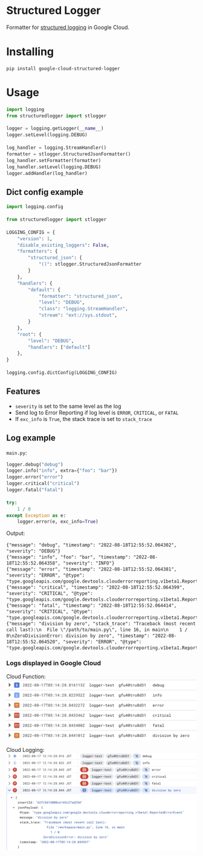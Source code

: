 # Structured Logger
Formatter for [structured logging](https://cloud.google.com/logging/docs/structured-logging) in Google Cloud.

# Installing
```
pip install google-cloud-structured-logger
```

# Usage
```python
import logging
from structuredlogger import stlogger

logger = logging.getLogger(__name__)
logger.setLevel(logging.DEBUG)

log_handler = logging.StreamHandler()
formatter = stlogger.StructuredJsonFormatter()
log_handler.setFormatter(formatter)
log_handler.setLevel(logging.DEBUG)
logger.addHandler(log_handler)
```

## Dict config example
```python
import logging.config

from structuredlogger import stlogger

LOGGING_CONFIG = {
    "version": 1,
    "disable_existing_loggers": False,
    "formatters": {
        "structured_json": {
            "()": stlogger.StructuredJsonFormatter
        }
    },
    "handlers": {
        "default": {
            "formatter": "structured_json",
            "level": "DEBUG",
            "class": "logging.StreamHandler",
            "stream": "ext://sys.stdout",
        }
    },
    "root": {
        "level": "DEBUG",
        "handlers": ["default"]
    },
}

logging.config.dictConfig(LOGGING_CONFIG)
```


## Features
- `severity` is set to the same level as the log
- Send log to Error Reporting if log level is `ERROR`, `CRITICAL`, or `FATAL`
- If `exc_info` is `True`, the stack trace is set to `stack_trace`



## Log example
`main.py`:
```python
logger.debug("debug")
logger.info("info", extra={"foo": "bar"})
logger.error("error")
logger.critical("critical")
logger.fatal("fatal")

try:
    1 / 0
except Exception as e:
    logger.error(e, exc_info=True)
```

Output:
```
{"message": "debug", "timestamp": "2022-08-18T12:55:52.064302", "severity": "DEBUG"}
{"message": "info", "foo": "bar", "timestamp": "2022-08-18T12:55:52.064358", "severity": "INFO"}
{"message": "error", "timestamp": "2022-08-18T12:55:52.064381", "severity": "ERROR", "@type": "type.googleapis.com/google.devtools.clouderrorreporting.v1beta1.ReportedErrorEvent"}
{"message": "critical", "timestamp": "2022-08-18T12:55:52.064399", "severity": "CRITICAL", "@type": "type.googleapis.com/google.devtools.clouderrorreporting.v1beta1.ReportedErrorEvent"}
{"message": "fatal", "timestamp": "2022-08-18T12:55:52.064414", "severity": "CRITICAL", "@type": "type.googleapis.com/google.devtools.clouderrorreporting.v1beta1.ReportedErrorEvent"}
{"message": "division by zero", "stack_trace": "Traceback (most recent call last):\n  File \"/path/to/main.py\", line 16, in main\n    1 / 0\nZeroDivisionError: division by zero", "timestamp": "2022-08-18T12:55:52.064520", "severity": "ERROR", "@type": "type.googleapis.com/google.devtools.clouderrorreporting.v1beta1.ReportedErrorEvent"}
```

### Logs displayed in Google Cloud
Cloud Function:
![cloud_function_logs](./images/cloud_function_logs.png)

Cloud Logging:
![cloud_logging_logs](./images/cloud_logging_logs.png)
